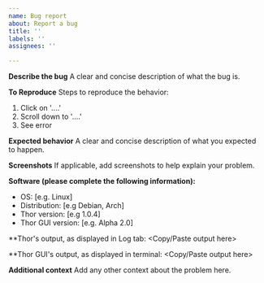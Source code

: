 ```yaml
---
name: Bug report
about: Report a bug
title: ''
labels: ''
assignees: ''

---
```


**Describe the bug**
A clear and concise description of what the bug is.

**To Reproduce**
Steps to reproduce the behavior:
1. Click on '....'
2. Scroll down to '....'
3. See error

**Expected behavior**
A clear and concise description of what you expected to happen.

**Screenshots**
If applicable, add screenshots to help explain your problem.

**Software (please complete the following information):**
 - OS: [e.g. Linux]
 - Distribution: [e.g Debian, Arch]
 - Thor version: [e.g 1.0.4]
 - Thor GUI version: [e.g. Alpha 2.0]

**Thor's output, as displayed in Log tab:
<Copy/Paste output here>

**Thor GUI's output, as displayed in terminal:
<Copy/Paste output here>

**Additional context**
Add any other context about the problem here.
